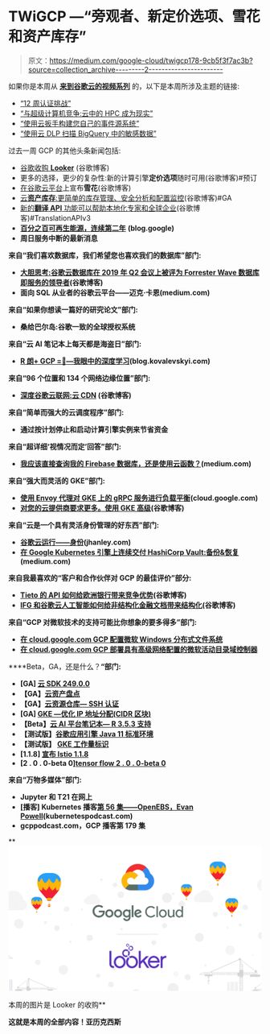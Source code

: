 # TWiGCP —“旁观者、新定价选项、雪花和资产库存”

> 原文：<https://medium.com/google-cloud/twigcp178-9cb5f3f7ac3b?source=collection_archive---------2----------------------->

如果你是本周从 [**来到谷歌云的视频系列**](http://gtech.run/ju4em) 的，以下是本周所涉及主题的链接:

*   [“12 周认证挑战”](http://gtech.run/4mnqr)
*   [“与超级计算机竞争:云中的 HPC 成为现实”](http://gtech.run/rq3l2)
*   [“使用云扳手构建您自己的事件源系统”](http://gtech.run/tgnnl)
*   [“使用云 DLP 扫描 BigQuery 中的敏感数据”](http://gtech.run/wcwym)

过去一周 GCP 的其他头条新闻包括:

*   [谷歌收购 **Looker**](http://gtech.run/2qawy) (谷歌博客)
*   更多的选择，更少的复杂性:新的计算引擎**定价选项**随时可用(谷歌博客)#预订
*   [在谷歌云平台](http://gtech.run/7ccg2)上宣布**雪花**(谷歌博客)
*   [云**资产库存**:更简单的库存管理、安全分析和配置监控](http://gtech.run/ed968)(谷歌博客)#GA
*   [新的**翻译 API** 功能可以帮助本地化专家和全球企业](http://gtech.run/dtmpf)(谷歌博客)#TranslationAPIv3
*   [**百分之百可再生能源，连续第二年**](http://gtech.run/dukm4) **(blog.google)**
*   **周日服务中断的最新消息**

**来自“我们喜欢数据库，我们希望您也喜欢我们的数据库”部门:**

*   **[大胆思考:谷歌云数据库在 2019 年 Q2 会议上被评为 Forrester Wave 数据库即服务的领导者](http://gtech.run/v9hm5)(谷歌博客)**
*   **面向 SQL 从业者的谷歌云平台——迈克·卡恩(medium.com)**

**来自“如果你想读一篇好的研究论文”部门:**

*   **桑给巴尔岛:谷歌一致的全球授权系统**

**来自“云 AI 笔记本上每天都是海盗日”部门:**

*   **[R 朗+ GCP =💖—我眼中的深度学习](http://gtech.run/rvjau)(blog.kovalevskyi.com)**

**来自“96 个位置和 134 个网络边缘位置”部门:**

*   **[深度谷歌云联网:云 CDN](http://gtech.run/j78mu) (谷歌博客)**

**来自“简单而强大的云调度程序”部门:**

*   **通过按计划停止和启动计算引擎实例来节省资金**

**来自“超详细‘视情况而定’回答”部门:**

*   **[我应该直接查询我的 Firebase 数据库，还是使用云函数？](http://gtech.run/hmafd)(medium.com)**

**来自“强大而灵活的 GKE”部门:**

*   **[使用 Envoy 代理对 GKE 上的 gRPC 服务进行负载平衡](http://gtech.run/vs6wd)(cloud.google.com)**
*   **[对您的云提供商要求更多。使用 GKE 高级](http://gtech.run/c6657)(谷歌博客)**

**来自“云是一个具有灵活身份管理的好东西”部门:**

*   **[谷歌云运行——身份](http://gtech.run/tuj8z)(jhanley.com)**
*   **[在 Google Kubernetes 引擎上连续交付 HashiCorp Vault:备份&恢复](http://gtech.run/nfaeg)(medium.com)**

**来自我最喜欢的“客户和合作伙伴对 GCP 的最佳评价”部分:**

*   **[Tieto 的 API 如何给欧洲银行带来竞争优势](http://gtech.run/rd78a)(谷歌博客)**
*   **[IFG 和谷歌云人工智能如何给非结构化金融文档带来结构化](http://gtech.run/r6qmh)(谷歌博客)**

**来自“GCP 对微软技术的支持可能比你想象的要多得多”部门:**

*   **[在 cloud.google.com GCP 配置微软 Windows 分布式文件系统](http://gtech.run/jja4y)**
*   **[在 cloud.google.com GCP 部署具有高级网络配置的微软活动目录域控制器](http://gtech.run/dllwl)**

****Beta，GA，还是什么？**“部门:**

*   **[GA] [云 SDK 249.0.0](http://gtech.run/wfg8w)**
*   **【GA】[云资产盘点](http://gtech.run/k69wv)**
*   **【GA】[云资源仓库— SSH 认证](http://gtech.run/4tpn7)**
*   **[GA] [GKE —优化 IP 地址分配(CIDR 区块)](http://gtech.run/uu32a)**
*   **【Beta】[云 AI 平台笔记本— R 3.5.3 支持](http://gtech.run/7sguh)**
*   **【测试版】[谷歌应用引擎 Java 11 标准环境](http://gtech.run/dckds)**
*   **【测试版】 [GKE 工作量标识](http://gtech.run/uvxqn)**
*   **[1.1.8] [宣布 Istio 1.1.8](http://gtech.run/8dhwh)**
*   **[2 . 0 . 0-beta 0][tensor flow 2 . 0 . 0-beta 0](http://gtech.run/sr7vv)**

**来自“**万物多媒体**”部门:**

*   **Jupyter 和 T21 在网上**
*   **[播客] Kubernetes 播客[第 56 集——OpenEBS，Evan Powell](http://gtech.run/avq5e)(kubernetespodcast.com)**
*   **gcppodcast.com，GCP 播客第 179 集**

**[![](img/eaf50ead74c0301e97b5ad6dffa05183.png)](http://gtech.run/2qawy)

本周的图片是 Looker 的收购** 

**这就是本周的全部内容！亚历克西斯**